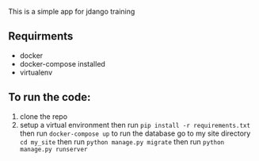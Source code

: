 This is a simple app for jdango training

## Requirments

- docker
- docker-compose installed
- virtualenv 

## To run the code:
1) clone the repo
2) setup a virtual environment then run `pip install -r requirements.txt` 
then run `docker-compose up` to run the database
go to my site directory `cd my_site`
then run `python manage.py migrate`
then run `python manage.py runserver`


